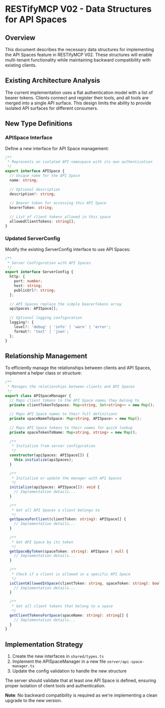 # RESTifyMCP V02 - Data Structures for API Spaces

## Overview

This document describes the necessary data structures for implementing the API Spaces feature in RESTifyMCP V02. These structures will enable multi-tenant functionality while maintaining backward compatibility with existing clients.

## Existing Architecture Analysis

The current implementation uses a flat authentication model with a list of bearer tokens. Clients connect and register their tools, and all tools are merged into a single API surface. This design limits the ability to provide isolated API surfaces for different consumers.

## New Type Definitions

### APISpace Interface

Define a new interface for API Space management:

```typescript
/**
 * Represents an isolated API namespace with its own authentication
 */
export interface APISpace {
  // Unique name for the API Space
  name: string;
  
  // Optional description
  description?: string;
  
  // Bearer token for accessing this API Space
  bearerToken: string;
  
  // List of client tokens allowed in this space
  allowedClientTokens: string[];
}
```

### Updated ServerConfig

Modify the existing ServerConfig interface to use API Spaces:

```typescript
/**
 * Server Configuration with API Spaces
 */
export interface ServerConfig {
  http: {
    port: number;
    host: string;
    publicUrl?: string;
  };
  
  // API Spaces replace the simple bearerTokens array
  apiSpaces: APISpace[];
  
  // Optional logging configuration
  logging?: {
    level?: 'debug' | 'info' | 'warn' | 'error';
    format?: 'text' | 'json';
  };
}
```

## Relationship Management

To efficiently manage the relationships between clients and API Spaces, implement a helper class or structure:

```typescript
/**
 * Manages the relationships between clients and API Spaces
 */
export class APISpaceManager {
  // Maps client tokens to the API Space names they belong to
  private clientTokenToSpaces: Map<string, Set<string>> = new Map();
  
  // Maps API Space names to their full definitions
  private spaceNameToSpace: Map<string, APISpace> = new Map();
  
  // Maps API Space tokens to their names for quick lookup
  private spaceTokenToName: Map<string, string> = new Map();
  
  /**
   * Initialize from server configuration
   */
  constructor(apiSpaces: APISpace[]) {
    this.initialize(apiSpaces);
  }
  
  /**
   * Initialize or update the manager with API Spaces
   */
  initialize(apiSpaces: APISpace[]): void {
    // Implementation details...
  }
  
  /**
   * Get all API Spaces a client belongs to
   */
  getSpacesForClient(clientToken: string): APISpace[] {
    // Implementation details...
  }
  
  /**
   * Get API Space by its token
   */
  getSpaceByToken(spaceToken: string): APISpace | null {
    // Implementation details...
  }
  
  /**
   * Check if a client is allowed in a specific API Space
   */
  isClientAllowedInSpace(clientToken: string, spaceToken: string): boolean {
    // Implementation details...
  }
  
  /**
   * Get all client tokens that belong to a space
   */
  getClientTokensForSpace(spaceName: string): string[] {
    // Implementation details...
  }
}
```

## Implementation Strategy

1. Create the new interfaces in `shared/types.ts`
2. Implement the APISpaceManager in a new file `server/api-space-manager.ts`
3. Update the config validation to handle the new structure

The server should validate that at least one API Space is defined, ensuring proper isolation of client tools and authentication.

**Note**: No backward compatibility is required as we're implementing a clean upgrade to the new version.
